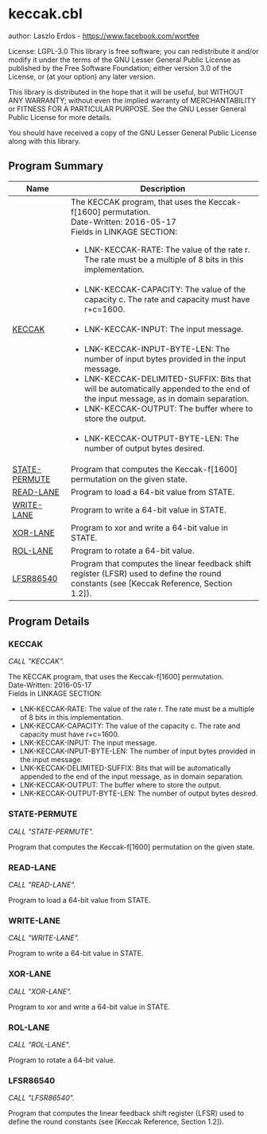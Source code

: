 # keccak.cbl

author: Laszlo Erdos - https://www.facebook.com/wortfee


License: LGPL-3.0
This library is free software; you can redistribute it and/or
modify it under the terms of the GNU Lesser General Public
License as published by the Free Software Foundation; either
version 3.0 of the License, or (at your option) any later version.

This library is distributed in the hope that it will be useful,
but WITHOUT ANY WARRANTY; without even the implied warranty of
MERCHANTABILITY or FITNESS FOR A PARTICULAR PURPOSE.  See the GNU
Lesser General Public License for more details.

You should have received a copy of the GNU Lesser General Public
License along with this library.

## Program Summary

| Name | Description |
| ----------- | ----------- | 
| [KECCAK](#KECCAK) | The KECCAK program, that uses the Keccak-f[1600] permutation.<br> Date-Written: 2016-05-17<br> Fields in LINKAGE SECTION:<br> <ul> <li>LNK-KECCAK-RATE: The value of the rate r. The rate must be a multiple of 8 bits in this implementation.</li>         <br><li>LNK-KECCAK-CAPACITY: The value of the capacity c.  The rate and capacity must have r+c=1600.</li>      <br><li>LNK-KECCAK-INPUT: The input message.   </li>       <br><li>LNK-KECCAK-INPUT-BYTE-LEN: The number of input bytes provided in the input message.</li>  <li>LNK-KECCAK-DELIMITED-SUFFIX: Bits that will be automatically appended to the end of the input message, as in domain  separation.</li>  <li>LNK-KECCAK-OUTPUT: The buffer where to store the output.   </li>      <br><li>LNK-KECCAK-OUTPUT-BYTE-LEN: The number of output bytes desired.</li> </ul> | 
| [STATE-PERMUTE](#STATE-PERMUTE) | Program that computes the Keccak-f[1600] permutation on the given state. | 
| [READ-LANE](#READ-LANE) | Program to load a 64-bit value from STATE. | 
| [WRITE-LANE](#WRITE-LANE) | Program to write a 64-bit value in STATE. | 
| [XOR-LANE](#XOR-LANE) | Program to xor and write a 64-bit value in STATE. | 
| [ROL-LANE](#ROL-LANE) | Program to rotate a 64-bit value. | 
| [LFSR86540](#LFSR86540) | Program that computes the linear feedback shift register (LFSR) used to define the round constants (see [Keccak Reference, Section 1.2]). | 

## Program Details

### KECCAK

*CALL "KECCAK".*

The KECCAK program, that uses the Keccak-f[1600] permutation.<br>
Date-Written: 2016-05-17<br>
Fields in LINKAGE SECTION:<br>
<ul>
<li>LNK-KECCAK-RATE: The value of the rate r. The rate must be
a multiple of 8 bits in this implementation.</li>           
<li>LNK-KECCAK-CAPACITY: The value of the capacity c. 
The rate and capacity must have r+c=1600.</li>        
<li>LNK-KECCAK-INPUT: The input message.   </li>         
<li>LNK-KECCAK-INPUT-BYTE-LEN: The number of input bytes provided
in the input message.</li> 
<li>LNK-KECCAK-DELIMITED-SUFFIX: Bits that will be automatically
appended to the end of the input message, as in domain 
separation.</li> 
<li>LNK-KECCAK-OUTPUT: The buffer where to store the output.   </li>        
<li>LNK-KECCAK-OUTPUT-BYTE-LEN: The number of output bytes desired.</li>
</ul>


### STATE-PERMUTE

*CALL "STATE-PERMUTE".*

Program that computes the Keccak-f[1600] permutation on the given state.


### READ-LANE

*CALL "READ-LANE".*

Program to load a 64-bit value from STATE.


### WRITE-LANE

*CALL "WRITE-LANE".*

Program to write a 64-bit value in STATE.


### XOR-LANE

*CALL "XOR-LANE".*

Program to xor and write a 64-bit value in STATE.


### ROL-LANE

*CALL "ROL-LANE".*

Program to rotate a 64-bit value.


### LFSR86540

*CALL "LFSR86540".*

Program that computes the linear feedback shift register (LFSR) used to
define the round constants (see [Keccak Reference, Section 1.2]).

